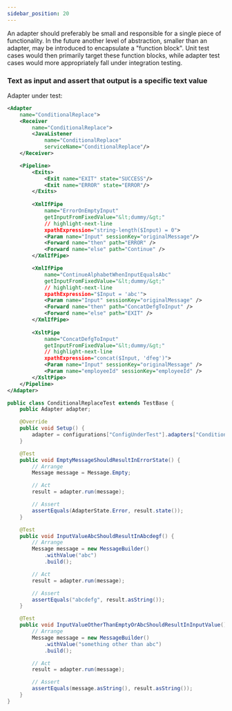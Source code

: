 ```yaml
---
sidebar_position: 20
---
```


An adapter should preferably be small and responsible for a single piece of functionality. In the future another level of abstraction, smaller than an adapter, may be introduced to encapsulate a "function block". Unit test cases would then primarily target these function blocks, while adapter test cases would more appropriately fall under integration testing.

### Text as input and assert that output is a specific text value
Adapter under test:
```xml title="ConditionalReplace Adapter"
<Adapter
    name="ConditionalReplace">
    <Receiver
        name="ConditionalReplace">
        <JavaListener
            name="ConditionalReplace"
            serviceName="ConditionalReplace"/>
    </Receiver>

    <Pipeline>
        <Exits>
            <Exit name="EXIT" state="SUCCESS"/>
            <Exit name="ERROR" state="ERROR"/>
        </Exits>
        
        <XmlIfPipe
            name="ErrorOnEmptyInput"
            getInputFromFixedValue="&lt;dummy/&gt;"
            // highlight-next-line
            xpathExpression="string-length($Input) = 0">
            <Param name="Input" sessionKey="originalMessage"/>
            <Forward name="then" path="ERROR" />
            <Forward name="else" path="Continue" />
        </XmlIfPipe>

        <XmlIfPipe
            name="ContinueAlphabetWhenInputEqualsAbc"
            getInputFromFixedValue="&lt;dummy/&gt;"
            // highlight-next-line
            xpathExpression="$Input = 'abc'">
            <Param name="Input" sessionKey="originalMessage" />
            <Forward name="then" path="ConcatDefgToInput" />
            <Forward name="else" path="EXIT" />
        </XmlIfPipe>
        
        <XsltPipe
            name="ConcatDefgToInput"
            getInputFromFixedValue="&lt;dummy/&gt;"
            // highlight-next-line
            xpathExpression="concat($Input, 'dfeg')">
            <Param name="Input" sessionKey="originalMessage" />
            <Param name="employeeId" sessionKey="employeeId" />
        </XsltPipe>
    </Pipeline>
</Adapter>
```

```java title="ConditionalReplace Adapter Unittests"
public class ConditionalReplaceTest extends TestBase {
    public Adapter adapter;

    @Override
    public void Setup() {
        adapter = configurations["ConfigUnderTest"].adapters["ConditionalReplace"];
    }

    @Test
    public void EmptyMessageShouldResultInErrorState() {
        // Arrange
        Message message = Message.Empty;

        // Act
        result = adapter.run(message);

        // Assert
        assertEquals(AdapterState.Error, result.state());
    }

    @Test
    public void InputValueAbcShouldResultInAbcdegf() {
        // Arrange
        Message message = new MessageBuilder()
            .withValue("abc")
            .build();

        // Act
        result = adapter.run(message);

        // Assert
        assertEquals("abcdefg", result.asString());
    }

    @Test
    public void InputValueOtherThanEmptyOrAbcShouldResultInInputValue() {
        // Arrange
        Message message = new MessageBuilder()
            .withValue("something other than abc")
            .build();

        // Act
        result = adapter.run(message);

        // Assert
        assertEquals(message.asString(), result.asString());
    }
}
```
